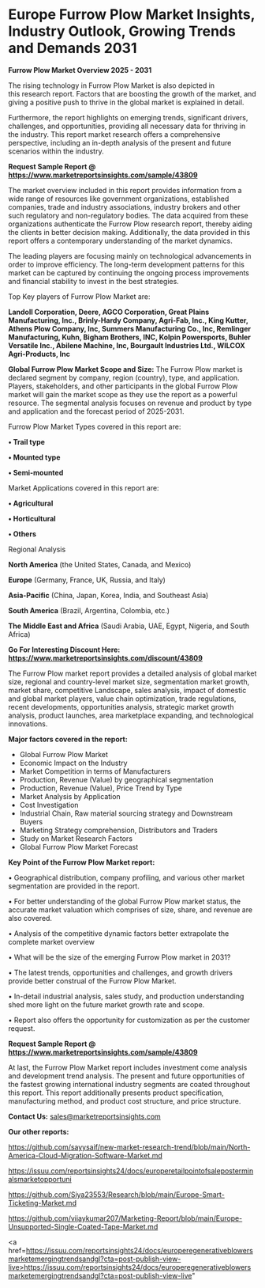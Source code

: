 # Europe Furrow Plow Market Insights, Industry Outlook, Growing Trends and Demands 2031

<Strong> Furrow Plow Market Overview 2025 - 2031</strong>

The rising technology in Furrow Plow Market is also depicted in this research report. Factors that are boosting the growth of the market, and giving a positive push to thrive in the global market is explained in detail.

Furthermore, the report highlights on emerging trends, significant drivers, challenges, and opportunities, providing all necessary data for thriving in the industry. This report market research offers a comprehensive perspective, including an in-depth analysis of the present and future scenarios within the industry.

<strong>Request Sample Report @ <a href=https://www.marketreportsinsights.com/sample/43809>https://www.marketreportsinsights.com/sample/43809</a></strong>

The market overview included in this report provides information from a wide range of resources like government organizations, established companies, trade and industry associations, industry brokers and other such regulatory and non-regulatory bodies. The data acquired from these organizations authenticate the Furrow Plow research report, thereby aiding the clients in better decision making. Additionally, the data provided in this report offers a contemporary understanding of the market dynamics.

The leading players are focusing mainly on technological advancements in order to improve efficiency. The long-term development patterns for this market can be captured by continuing the ongoing process improvements and financial stability to invest in the best strategies.

Top Key players of Furrow Plow Market are:

<strong>Landoll Corporation, Deere, AGCO Corporation, Great Plains Manufacturing, Inc., Brinly-Hardy Company, Agri-Fab, Inc., King Kutter, Athens Plow Company, Inc, Summers Manufacturing Co., Inc, Remlinger Manufacturing, Kuhn, Bigham Brothers, INC, Kolpin Powersports, Buhler Versatile Inc., Abilene Machine, Inc, Bourgault Industries Ltd., WILCOX Agri-Products, Inc</strong>

<strong><b>Global Furrow Plow Market Scope and Size:</b></strong>
The Furrow Plow market is declared segment by company, region (country), type, and application. Players, stakeholders, and other participants in the global Furrow Plow market will gain the market scope as they use the report as a powerful resource. The segmental analysis focuses on revenue and product by type and application and the forecast period of 2025-2031.

Furrow Plow Market Types covered in this report are:

<strong>•  Trail type

•  Mounted type

•  Semi-mounted</strong>

Market Applications covered in this report are:

<strong>•  Agricultural

•  Horticultural

•  Others</strong> 

Regional Analysis

<strong>North America</strong> (the United States, Canada, and Mexico)

<strong>Europe</strong> (Germany, France, UK, Russia, and Italy)

<strong>Asia-Pacific</strong> (China, Japan, Korea, India, and Southeast Asia)

<strong>South America</strong> (Brazil, Argentina, Colombia, etc.)

<strong>The Middle East and Africa</strong> (Saudi Arabia, UAE, Egypt, Nigeria, and South Africa)

<strong>Go For Interesting Discount Here: <a href=https://www.marketreportsinsights.com/discount/43809>https://www.marketreportsinsights.com/discount/43809</a></strong>

The Furrow Plow market report provides a detailed analysis of global market size, regional and country-level market size, segmentation market growth, market share, competitive Landscape, sales analysis, impact of domestic and global market players, value chain optimization, trade regulations, recent developments, opportunities analysis, strategic market growth analysis, product launches, area marketplace expanding, and technological innovations.

<strong><b>Major factors covered in the report:</b></strong>
<ul>
  <li>Global Furrow Plow Market </li>
  <li>Economic Impact on the Industry</li>
  <li>Market Competition in terms of Manufacturers</li>
  <li>Production, Revenue (Value) by geographical segmentation</li>
  <li>Production, Revenue (Value), Price Trend by Type</li>
  <li>Market Analysis by Application</li>
  <li>Cost Investigation</li>
  <li>Industrial Chain, Raw material sourcing strategy and Downstream Buyers</li>
  <li>Marketing Strategy comprehension, Distributors and Traders</li>
  <li>Study on Market Research Factors</li>
  <li>Global Furrow Plow Market Forecast</li>
</ul>

<strong><b>Key Point of the Furrow Plow Market report:</b></strong>

• Geographical distribution, company profiling, and various other market segmentation are provided in the report.

• For better understanding of the global Furrow Plow market status, the accurate market valuation which comprises of size, share, and revenue are also covered.

• Analysis of the competitive dynamic factors better extrapolate the complete market overview

• What will be the size of the emerging Furrow Plow market in 2031?

• The latest trends, opportunities and challenges, and growth drivers provide better construal of the Furrow Plow Market.

• In-detail industrial analysis, sales study, and production understanding shed more light on the future market growth rate and scope.

• Report also offers the opportunity for customization as per the customer request.

<strong>Request Sample Report @ <a href=https://www.marketreportsinsights.com/sample/43809>https://www.marketreportsinsights.com/sample/43809</a></strong>

At last, the Furrow Plow Market report includes investment come analysis and development trend analysis. The present and future opportunities of the fastest growing international industry segments are coated throughout this report. This report additionally presents product specification, manufacturing method, and product cost structure, and price structure.

<strong>Contact Us:</strong>
sales@marketreportsinsights.com

<strong>Our other reports:</strong>

<a href=https://github.com/sayysaif/new-market-research-trend/blob/main/North-America-Cloud-Migration-Software-Market.md>https://github.com/sayysaif/new-market-research-trend/blob/main/North-America-Cloud-Migration-Software-Market.md</a>

<a href=https://issuu.com/reportsinsights24/docs/europeretailpointofsaleposterminalsmarketopportuni>https://issuu.com/reportsinsights24/docs/europeretailpointofsaleposterminalsmarketopportuni</a>

<a href=https://github.com/Siya23553/Research/blob/main/Europe-Smart-Ticketing-Market.md>https://github.com/Siya23553/Research/blob/main/Europe-Smart-Ticketing-Market.md</a>

<a href=https://github.com/vijaykumar207/Marketing-Report/blob/main/Europe-Unsupported-Single-Coated-Tape-Market.md>https://github.com/vijaykumar207/Marketing-Report/blob/main/Europe-Unsupported-Single-Coated-Tape-Market.md</a>

<a href=https://issuu.com/reportsinsights24/docs/europeregenerativeblowersmarketemergingtrendsandgl?cta=post-publish-view-live>https://issuu.com/reportsinsights24/docs/europeregenerativeblowersmarketemergingtrendsandgl?cta=post-publish-view-live</a>"
